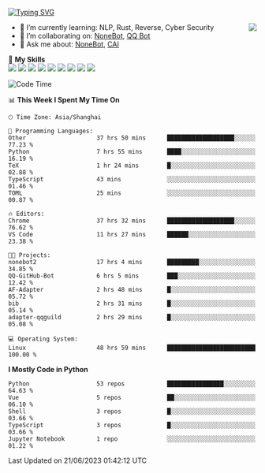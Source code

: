 [![Typing SVG](https://readme-typing-svg.herokuapp.com?size=25&duration=2500&color=8C43EA&vCenter=true&width=200&height=40&lines=Hi+there+%F0%9F%91%8B%F0%9F%8F%BB;I'm+yanyongyu)](https://git.io/typing-svg)

<a href="#">
  <img align="right" src="https://github-readme-stats.vercel.app/api?username=yanyongyu&count_private=true&show_icons=true&bg_color=15,f2f7fd,E0EAFC" />
</a>

- 🌱 I’m currently learning: NLP, Rust, Reverse, Cyber Security
- 👯 I’m collaborating on: [NoneBot](https://github.com/nonebot), [QQ Bot](https://github.com/Mrs4s/go-cqhttp)
- 💬 Ask me about: [NoneBot](https://github.com/nonebot), [CAI](https://github.com/cscs181/CAI)

🌟 **My Skills**  
![](https://img.shields.io/badge/-Python-3e74a2?style=flat-square&logo=Python&logoColor=fff)
![](https://img.shields.io/badge/-Node.js-339933?style=flat-square&logo=Node.js&logoColor=fff)
![](https://img.shields.io/badge/-Vue-4fc08d?style=flat-square&logo=Vue.js&logoColor=fff)
![](https://img.shields.io/badge/-React-2d98ce?style=flat-square&logo=React&logoColor=fff)
![](https://img.shields.io/badge/-Docker-2496ED?style=flat-square&logo=Docker&logoColor=fff)
![](https://img.shields.io/badge/-Linux-000000?style=flat-square&logo=Linux&logoColor=fff)
![](https://img.shields.io/badge/-MySQL-4479A1?style=flat-square&logo=MySQL&logoColor=fff)
![](https://img.shields.io/badge/-Redis-DC382D?style=flat-square&logo=Redis&logoColor=fff)
![](https://img.shields.io/badge/-MongoDB-47A248?style=flat-square&logo=MongoDB&logoColor=fff)

<!--START_SECTION:waka-->
![Code Time](http://img.shields.io/badge/Code%20Time-4%2C299%20hrs%2043%20mins-blue)

📊 **This Week I Spent My Time On** 

```text
🕑︎ Time Zone: Asia/Shanghai

💬 Programming Languages: 
Other                    37 hrs 50 mins      ███████████████████░░░░░░   77.23 % 
Python                   7 hrs 55 mins       ████░░░░░░░░░░░░░░░░░░░░░   16.19 % 
TeX                      1 hr 24 mins        █░░░░░░░░░░░░░░░░░░░░░░░░   02.88 % 
TypeScript               43 mins             ░░░░░░░░░░░░░░░░░░░░░░░░░   01.46 % 
TOML                     25 mins             ░░░░░░░░░░░░░░░░░░░░░░░░░   00.87 % 

🔥 Editors: 
Chrome                   37 hrs 32 mins      ███████████████████░░░░░░   76.62 % 
VS Code                  11 hrs 27 mins      ██████░░░░░░░░░░░░░░░░░░░   23.38 % 

🐱‍💻 Projects: 
nonebot2                 17 hrs 4 mins       █████████░░░░░░░░░░░░░░░░   34.85 % 
QQ-GitHub-Bot            6 hrs 5 mins        ███░░░░░░░░░░░░░░░░░░░░░░   12.42 % 
AF-Adapter               2 hrs 48 mins       █░░░░░░░░░░░░░░░░░░░░░░░░   05.72 % 
bib                      2 hrs 31 mins       █░░░░░░░░░░░░░░░░░░░░░░░░   05.14 % 
adapter-qqguild          2 hrs 29 mins       █░░░░░░░░░░░░░░░░░░░░░░░░   05.08 % 

💻 Operating System: 
Linux                    48 hrs 59 mins      █████████████████████████   100.00 % 
```

**I Mostly Code in Python** 

```text
Python                   53 repos            ████████████████░░░░░░░░░   64.63 % 
Vue                      5 repos             ██░░░░░░░░░░░░░░░░░░░░░░░   06.10 % 
Shell                    3 repos             █░░░░░░░░░░░░░░░░░░░░░░░░   03.66 % 
TypeScript               3 repos             █░░░░░░░░░░░░░░░░░░░░░░░░   03.66 % 
Jupyter Notebook         1 repo              ░░░░░░░░░░░░░░░░░░░░░░░░░   01.22 % 
```




 Last Updated on 21/06/2023 01:42:12 UTC
<!--END_SECTION:waka-->
